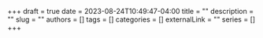+++ 
draft = true
date = 2023-08-24T10:49:47-04:00
title = ""
description = ""
slug = ""
authors = []
tags = []
categories = []
externalLink = ""
series = []
+++
